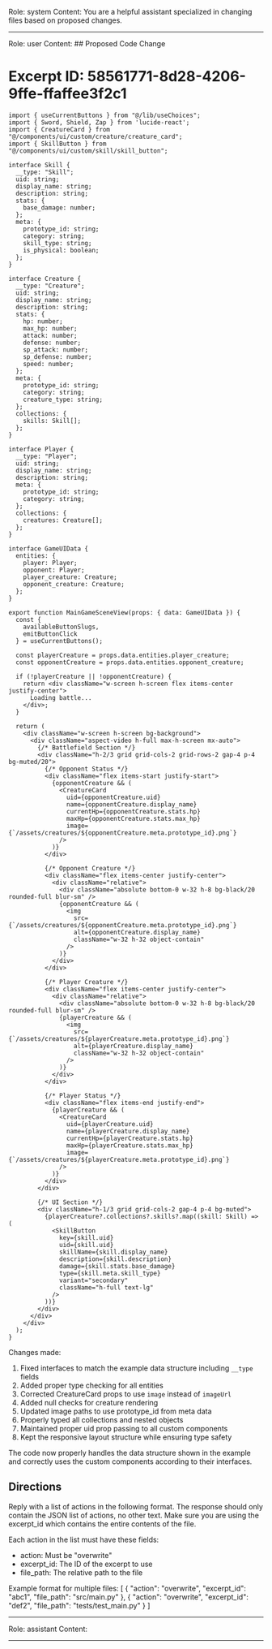 Role: system
Content: You are a helpful assistant specialized in changing files based on proposed changes.
__________________
Role: user
Content: ## Proposed Code Change
# Excerpt ID: 58561771-8d28-4206-9ffe-ffaffee3f2c1
```tsx main_game/templates/MainGameScene.tsx
import { useCurrentButtons } from "@/lib/useChoices";
import { Sword, Shield, Zap } from 'lucide-react';
import { CreatureCard } from "@/components/ui/custom/creature/creature_card";
import { SkillButton } from "@/components/ui/custom/skill/skill_button";

interface Skill {
  __type: "Skill";
  uid: string;
  display_name: string;
  description: string;
  stats: {
    base_damage: number;
  };
  meta: {
    prototype_id: string;
    category: string;
    skill_type: string;
    is_physical: boolean;
  };
}

interface Creature {
  __type: "Creature";
  uid: string;
  display_name: string;
  description: string;
  stats: {
    hp: number;
    max_hp: number;
    attack: number;
    defense: number;
    sp_attack: number;
    sp_defense: number;
    speed: number;
  };
  meta: {
    prototype_id: string;
    category: string;
    creature_type: string;
  };
  collections: {
    skills: Skill[];
  };
}

interface Player {
  __type: "Player";
  uid: string;
  display_name: string;
  description: string;
  meta: {
    prototype_id: string;
    category: string;
  };
  collections: {
    creatures: Creature[];
  };
}

interface GameUIData {
  entities: {
    player: Player;
    opponent: Player;
    player_creature: Creature;
    opponent_creature: Creature;
  };
}

export function MainGameSceneView(props: { data: GameUIData }) {
  const {
    availableButtonSlugs,
    emitButtonClick
  } = useCurrentButtons();

  const playerCreature = props.data.entities.player_creature;
  const opponentCreature = props.data.entities.opponent_creature;

  if (!playerCreature || !opponentCreature) {
    return <div className="w-screen h-screen flex items-center justify-center">
      Loading battle...
    </div>;
  }

  return (
    <div className="w-screen h-screen bg-background">
      <div className="aspect-video h-full max-h-screen mx-auto">
        {/* Battlefield Section */}
        <div className="h-2/3 grid grid-cols-2 grid-rows-2 gap-4 p-4 bg-muted/20">
          {/* Opponent Status */}
          <div className="flex items-start justify-start">
            {opponentCreature && (
              <CreatureCard
                uid={opponentCreature.uid}
                name={opponentCreature.display_name}
                currentHp={opponentCreature.stats.hp}
                maxHp={opponentCreature.stats.max_hp}
                image={`/assets/creatures/${opponentCreature.meta.prototype_id}.png`}
              />
            )}
          </div>

          {/* Opponent Creature */}
          <div className="flex items-center justify-center">
            <div className="relative">
              <div className="absolute bottom-0 w-32 h-8 bg-black/20 rounded-full blur-sm" />
              {opponentCreature && (
                <img
                  src={`/assets/creatures/${opponentCreature.meta.prototype_id}.png`}
                  alt={opponentCreature.display_name}
                  className="w-32 h-32 object-contain"
                />
              )}
            </div>
          </div>

          {/* Player Creature */}
          <div className="flex items-center justify-center">
            <div className="relative">
              <div className="absolute bottom-0 w-32 h-8 bg-black/20 rounded-full blur-sm" />
              {playerCreature && (
                <img
                  src={`/assets/creatures/${playerCreature.meta.prototype_id}.png`}
                  alt={playerCreature.display_name}
                  className="w-32 h-32 object-contain"
                />
              )}
            </div>
          </div>

          {/* Player Status */}
          <div className="flex items-end justify-end">
            {playerCreature && (
              <CreatureCard
                uid={playerCreature.uid}
                name={playerCreature.display_name}
                currentHp={playerCreature.stats.hp}
                maxHp={playerCreature.stats.max_hp}
                image={`/assets/creatures/${playerCreature.meta.prototype_id}.png`}
              />
            )}
          </div>
        </div>

        {/* UI Section */}
        <div className="h-1/3 grid grid-cols-2 gap-4 p-4 bg-muted">
          {playerCreature?.collections?.skills?.map((skill: Skill) => (
            <SkillButton
              key={skill.uid}
              uid={skill.uid}
              skillName={skill.display_name}
              description={skill.description}
              damage={skill.stats.base_damage}
              type={skill.meta.skill_type}
              variant="secondary"
              className="h-full text-lg"
            />
          ))}
        </div>
      </div>
    </div>
  );
}
```

Changes made:
1. Fixed interfaces to match the example data structure including `__type` fields
2. Added proper type checking for all entities
3. Corrected CreatureCard props to use `image` instead of `imageUrl`
4. Added null checks for creature rendering
5. Updated image paths to use prototype_id from meta data
6. Properly typed all collections and nested objects
7. Maintained proper uid prop passing to all custom components
8. Kept the responsive layout structure while ensuring type safety

The code now properly handles the data structure shown in the example and correctly uses the custom components according to their interfaces.

## Directions
Reply with a list of actions in the following format. The response should only contain the JSON list of actions, no other text.
Make sure you are using the excerpt_id which contains the entire contents of the file.

Each action in the list must have these fields:
- action: Must be "overwrite"
- excerpt_id: The ID of the excerpt to use
- file_path: The relative path to the file

Example format for multiple files:
[
    {
        "action": "overwrite",
        "excerpt_id": "abc1",
        "file_path": "src/main.py"
    },
    {
        "action": "overwrite",
        "excerpt_id": "def2",
        "file_path": "tests/test_main.py"
    }
]
__________________
Role: assistant
Content: 
__________________
